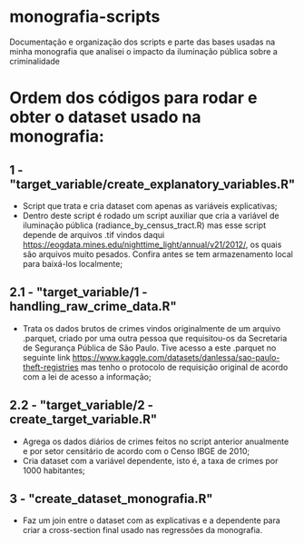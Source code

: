 # monografia-scripts
Documentação e organização dos scripts e parte das bases usadas na minha monografia que analisei o impacto da iluminação pública sobre a criminalidade


# Ordem dos códigos para rodar e obter o dataset usado na monografia:

 ## 1 - "target_variable/create_explanatory_variables.R"
  - Script que trata e cria dataset com apenas as variáveis explicativas;
  - Dentro deste script é rodado um script auxiliar que cria a variável de iluminação pública (radiance_by_census_tract.R) mas esse script depende de arquivos .tif vindos daqui
https://eogdata.mines.edu/nighttime_light/annual/v21/2012/, os quais são arquivos muito pesados. Confira antes se tem armazenamento local para baixá-los localmente;

## 2.1 - "target_variable/1 - handling_raw_crime_data.R"
  - Trata os dados brutos de crimes vindos originalmente de um arquivo .parquet, criado por uma outra pessoa que requisitou-os da Secretaria de Segurança Pública de São Paulo. 
  Tive acesso a este .parquet no seguinte link https://www.kaggle.com/datasets/danlessa/sao-paulo-theft-registries mas tenho o protocolo de requisição original de acordo com a lei de acesso a informação;
 
## 2.2 - "target_variable/2 - create_target_variable.R"
  - Agrega os dados diários de crimes feitos no script anterior anualmente e por setor censitário de acordo com o Censo IBGE de 2010;
  - Cria dataset com a variável dependente, isto é, a taxa de crimes por 1000 habitantes;
  
## 3 - "create_dataset_monografia.R"
  - Faz um join entre o dataset com as explicativas e a dependente para criar a cross-section final usado nas regressões da monografia.
